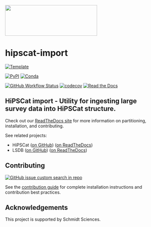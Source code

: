 <img src="https://github.com/lincc-frameworks/tape/blob/main/docs/DARK_Combo_sm.png?raw=true" width="300" height="100">

# hipscat-import

[![Template](https://img.shields.io/badge/Template-LINCC%20Frameworks%20Python%20Project%20Template-brightgreen)](https://lincc-ppt.readthedocs.io/en/latest/)

[![PyPI](https://img.shields.io/pypi/v/hipscat-import?color=blue&logo=pypi&logoColor=white)](https://pypi.org/project/hipscat-import/)
[![Conda](https://img.shields.io/conda/vn/conda-forge/hipscat-import.svg?color=blue&logo=condaforge&logoColor=white)](https://anaconda.org/conda-forge/hipscat-import)

[![GitHub Workflow Status](https://img.shields.io/github/actions/workflow/status/astronomy-commons/hipscat-import/smoke-test.yml)](https://github.com/astronomy-commons/hipscat-import/actions/workflows/smoke-test.yml)
[![codecov](https://codecov.io/gh/astronomy-commons/hipscat-import/branch/main/graph/badge.svg)](https://codecov.io/gh/astronomy-commons/hipscat-import)
[![Read the Docs](https://img.shields.io/readthedocs/hipscat-import)](https://hipscat-import.readthedocs.io/)

## HiPSCat import - Utility for ingesting large survey data into HiPSCat structure.

Check out our [ReadTheDocs site](https://hipscat-import.readthedocs.io/en/latest/)
for more information on partitioning, installation, and contributing.

See related projects:

* HiPSCat ([on GitHub](https://github.com/astronomy-commons/hipscat))
  ([on ReadTheDocs](https://hipscat.readthedocs.io/en/latest/))
* LSDB ([on GitHub](https://github.com/astronomy-commons/lsdb)) 
  ([on ReadTheDocs](https://lsdb.readthedocs.io/en/latest/))

## Contributing

[![GitHub issue custom search in repo](https://img.shields.io/github/issues-search/astronomy-commons/hipscat-import?color=purple&label=Good%20first%20issues&query=is%3Aopen%20label%3A%22good%20first%20issue%22)](https://github.com/astronomy-commons/hipscat-import/issues?q=is%3Aissue+is%3Aopen+label%3A%22good+first+issue%22)

See the [contribution guide](https://hipscat-import.readthedocs.io/en/latest/overview/contributing.html)
for complete installation instructions and contribution best practices.

## Acknowledgements

This project is supported by Schmidt Sciences.
